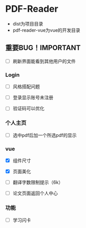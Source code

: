 # PDF-Reader

- dist为项目目录
- pdf-reader-vue为vue的开发目录



## 重要BUG！IMPORTANT

- [ ] 刷新界面能看到其他用户的文件





### Login

- [ ] 风格搭配问题
- [ ] 登录显示账号未注册
- [ ] 验证码可以优化



### 个人主页

- [ ] 选中pdf后加一个所选pdf的显示



### vue

- [x] 组件尺寸
- [x] 页面美化
- [ ] 翻译字数限制提示（6k）
- [ ] 论文页面返回个人中心



### 功能

- [ ] 学习闪卡
